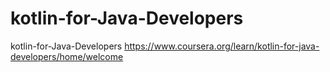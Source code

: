 # kotlin-for-Java-Developers
kotlin-for-Java-Developers https://www.coursera.org/learn/kotlin-for-java-developers/home/welcome
